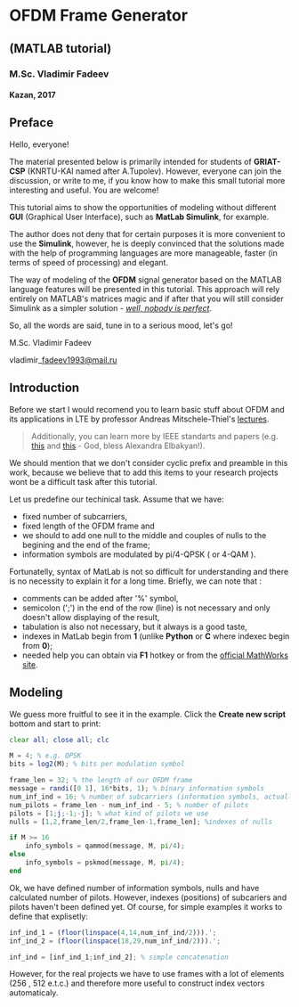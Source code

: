 # OFDM Frame Generator 
## (MATLAB tutorial)
### M.Sc. Vladimir Fadeev
#### Kazan, 2017

## Preface

Hello, everyone!

The material presented below is primarily intended for students of **GRIAT-CSP** \(KNRTU-KAI named after A.Tupolev\). However, everyone can join the discussion, or write to me, if you know how to make this small tutorial more interesting and useful. You are welcome!

This tutorial aims to show the opportunities of modeling without different **GUI** \(Graphical User Interface\), such as **MatLab Simulink**, for example.

The author does not deny that for certain purposes it is more convenient to use the  **Simulink**, however, he is deeply convinced that the solutions made with the help of programming languages are more manageable, faster \(in terms of speed of processing\) and elegant.

The way of modeling of the **OFDM** signal generator based on the MATLAB language features will be presented in this tutorial. 
This approach will rely entirely on MATLAB's matrices magic and if after that you will still consider Simulink as a simpler solution - [*well, nobody is perfect*](https://www.youtube.com/watch?v=CYUfPTeE0DM).

So, all the words are said, tune in to a serious mood, let's go!

M.Sc. Vladimir Fadeev

vladimir\_fadeev1993@mail.ru

## Introduction

Before we start I would recomend you to learn basic stuff about OFDM and its applications in LTE by professor Andreas Mitschele-Thiel's [lectures](https://www.tu-ilmenau.de/en/integrated-communication-systems-group/teaching/master-studies/?lecture_id=27).

> Additionally, you can learn more by IEEE standarts and papers \(e.g. [this](http://ieeexplore.ieee.org/document/5766559/) and [this](http://ieeexplore.ieee.org/document/4459272/) - God, bless Alexandra Elbakyan!\).

We should mention that we don't consider cyclic prefix and preamble in this work, because we believe that to add this items to your research projects wont be a difficult task  after this tutorial.

Let us predefine our techinical task. Assume that we have:

* fixed number of subcarriers, 
* fixed length of the OFDM frame and 
* we should to add one null to the middle and couples of nulls to the begining and the end of the frame;
* information symbols are modulated by pi/4-QPSK \( or 4-QAM \). 

Fortunatelly, syntax of MatLab is not so difficult for understanding and there is no necessity to explain it for a long time. Briefly, we can note that :

* comments can be added after '%' symbol, 
* semicolon \(';'\) in the end of the row \(line\) is not necessary and only doesn't allow displaying of the result,
* tabulation is also not necessary, but it always is a good taste, 
* indexes in MatLab begin from **1** \(unlike **Python** or **C** where indexec begin from **0**\);
* needed help you can obtain via **F1** hotkey or from the [official MathWorks site](https://ch.mathworks.com/solutions/dsp.html).

## Modeling

We guess more fruitful to see it in the example. Click the **Create new script** bottom and start to print:

```Octave
clear all; close all; clc

M = 4; % e.g. QPSK 
bits = log2(M); % bits per modulation symbol

frame_len = 32; % the length of our OFDM frame
message = randi([0 1], 16*bits, 1); % binary information symbols
num_inf_ind = 16; % number of subcarriers (information symbols, actually) in the frame
num_pilots = frame_len - num_inf_ind - 5; % number of pilots
pilots = [1;j;-1;-j]; % what kind of pilots we use
nulls = [1,2,frame_len/2,frame_len-1,frame_len]; %indexes of nulls

if M >= 16
	info_symbols = qammod(message, M, pi/4);
else
	info_symbols = pskmod(message, M, pi/4);
end 
```

Ok, we have defined number of information symbols, nulls and have calculated number of pilots. However, indexes \(positions\) of subcariers and pilots haven't been defined yet. Of course, for simple examples it works to define that explisetly:

```Octave
inf_ind_1 = (floor(linspace(4,14,num_inf_ind/2))).'; 
inf_ind_2 = (floor(linspace(18,29,num_inf_ind/2))).';

inf_ind = [inf_ind_1;inf_ind_2]; % simple concatenation
```
However, for the real projects we have to use frames with a lot of elements \(256 , 512 e.t.c.\) and therefore more useful to construct index vectors automaticaly.

